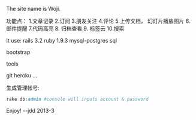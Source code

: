 The site name is Woji. 

功能点：
1.文章记录
2.订阅
3.朋友关注
4.评论
5.上传文档， 幻灯片播放图片
6. 邮件提醒
7.代码高亮
8. 归档查看
9. 标签云
10.搜索

It use:
rails 3.2
ruby 1.9.3
mysql-postgres sql

bootstrap

tools

git
heroku
...

生成管理帐号:  
``` ruby
rake db:admin #console will inputs account & password
```
Enjoy!
 --jdd 2013-3
